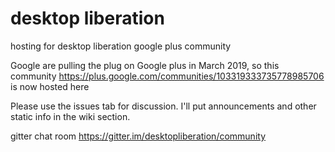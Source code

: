 # desktop liberation
hosting for desktop liberation google plus community

Google are pulling the plug on Google plus in March 2019, so this community https://plus.google.com/communities/103319333735778985706 is now hosted here

Please use the issues tab for discussion. I'll put announcements and other static info in the wiki section.

gitter chat room
https://gitter.im/desktopliberation/community

